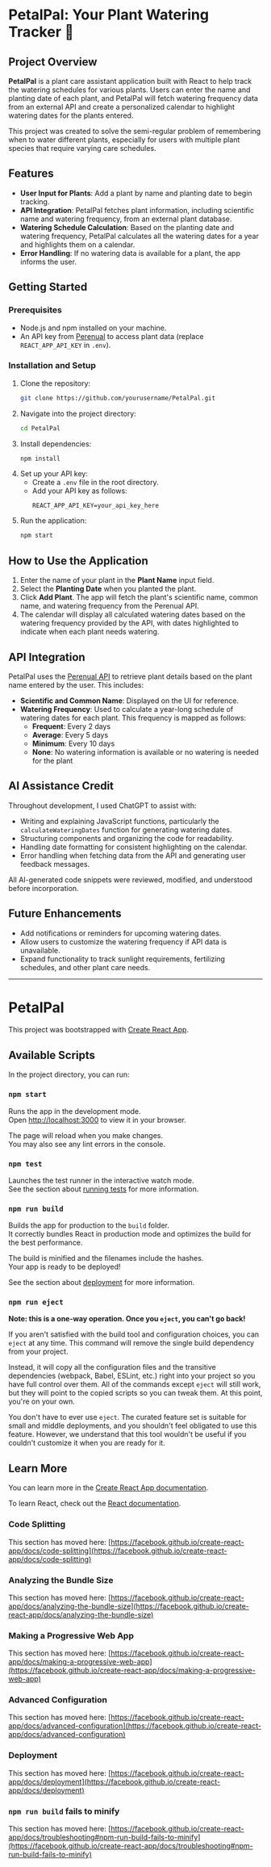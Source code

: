 # PetalPal: Your Plant Watering Tracker 🌱

## Project Overview
**PetalPal** is a plant care assistant application built with React to help track the watering schedules for various plants. Users can enter the name and planting date of each plant, and PetalPal will fetch watering frequency data from an external API and create a personalized calendar to highlight watering dates for the plants entered.

This project was created to solve the semi-regular problem of remembering when to water different plants, especially for users with multiple plant species that require varying care schedules.

## Features
- **User Input for Plants**: Add a plant by name and planting date to begin tracking.
- **API Integration**: PetalPal fetches plant information, including scientific name and watering frequency, from an external plant database.
- **Watering Schedule Calculation**: Based on the planting date and watering frequency, PetalPal calculates all the watering dates for a year and highlights them on a calendar.
- **Error Handling**: If no watering data is available for a plant, the app informs the user.

## Getting Started

### Prerequisites
- Node.js and npm installed on your machine.
- An API key from [Perenual](https://perenual.com/) to access plant data (replace `REACT_APP_API_KEY` in `.env`).

### Installation and Setup
1. Clone the repository:
   ```bash
   git clone https://github.com/yourusername/PetalPal.git
   ```
2. Navigate into the project directory:
   ```bash
   cd PetalPal
   ```
3. Install dependencies:
   ```bash
   npm install
   ```
4. Set up your API key:
   - Create a `.env` file in the root directory.
   - Add your API key as follows:
     ```plaintext
     REACT_APP_API_KEY=your_api_key_here
     ```
5. Run the application:
   ```bash
   npm start
   ```

## How to Use the Application
1. Enter the name of your plant in the **Plant Name** input field.
2. Select the **Planting Date** when you planted the plant.
3. Click **Add Plant**. The app will fetch the plant's scientific name, common name, and watering frequency from the Perenual API.
4. The calendar will display all calculated watering dates based on the watering frequency provided by the API, with dates highlighted to indicate when each plant needs watering.

## API Integration
PetalPal uses the [Perenual API](https://perenual.com/docs/api) to retrieve plant details based on the plant name entered by the user. This includes:
- **Scientific and Common Name**: Displayed on the UI for reference.
- **Watering Frequency**: Used to calculate a year-long schedule of watering dates for each plant. This frequency is mapped as follows:
  - **Frequent**: Every 2 days
  - **Average**: Every 5 days
  - **Minimum**: Every 10 days
  - **None**: No watering information is available or no watering is needed for the plant

## AI Assistance Credit
Throughout development, I used ChatGPT to assist with:
- Writing and explaining JavaScript functions, particularly the `calculateWateringDates` function for generating watering dates.
- Structuring components and organizing the code for readability.
- Handling date formatting for consistent highlighting on the calendar.
- Error handling when fetching data from the API and generating user feedback messages.
  
All AI-generated code snippets were reviewed, modified, and understood before incorporation.

## Future Enhancements
- Add notifications or reminders for upcoming watering dates.
- Allow users to customize the watering frequency if API data is unavailable.
- Expand functionality to track sunlight requirements, fertilizing schedules, and other plant care needs.

---

# PetalPal

This project was bootstrapped with [Create React App](https://github.com/facebook/create-react-app).

## Available Scripts

In the project directory, you can run:

### `npm start`

Runs the app in the development mode.\
Open [http://localhost:3000](http://localhost:3000) to view it in your browser.

The page will reload when you make changes.\
You may also see any lint errors in the console.

### `npm test`

Launches the test runner in the interactive watch mode.\
See the section about [running tests](https://facebook.github.io/create-react-app/docs/running-tests) for more information.

### `npm run build`

Builds the app for production to the `build` folder.\
It correctly bundles React in production mode and optimizes the build for the best performance.

The build is minified and the filenames include the hashes.\
Your app is ready to be deployed!

See the section about [deployment](https://facebook.github.io/create-react-app/docs/deployment) for more information.

### `npm run eject`

**Note: this is a one-way operation. Once you `eject`, you can't go back!**

If you aren't satisfied with the build tool and configuration choices, you can `eject` at any time. This command will remove the single build dependency from your project.

Instead, it will copy all the configuration files and the transitive dependencies (webpack, Babel, ESLint, etc.) right into your project so you have full control over them. All of the commands except `eject` will still work, but they will point to the copied scripts so you can tweak them. At this point, you're on your own.

You don't have to ever use `eject`. The curated feature set is suitable for small and middle deployments, and you shouldn't feel obligated to use this feature. However, we understand that this tool wouldn't be useful if you couldn't customize it when you are ready for it.

## Learn More

You can learn more in the [Create React App documentation](https://facebook.github.io/create-react-app/docs/getting-started).

To learn React, check out the [React documentation](https://reactjs.org/).

### Code Splitting

This section has moved here: [https://facebook.github.io/create-react-app/docs/code-splitting](https://facebook.github.io/create-react-app/docs/code-splitting)

### Analyzing the Bundle Size

This section has moved here: [https://facebook.github.io/create-react-app/docs/analyzing-the-bundle-size](https://facebook.github.io/create-react-app/docs/analyzing-the-bundle-size)

### Making a Progressive Web App

This section has moved here: [https://facebook.github.io/create-react-app/docs/making-a-progressive-web-app](https://facebook.github.io/create-react-app/docs/making-a-progressive-web-app)

### Advanced Configuration

This section has moved here: [https://facebook.github.io/create-react-app/docs/advanced-configuration](https://facebook.github.io/create-react-app/docs/advanced-configuration)

### Deployment

This section has moved here: [https://facebook.github.io/create-react-app/docs/deployment](https://facebook.github.io/create-react-app/docs/deployment)

### `npm run build` fails to minify

This section has moved here: [https://facebook.github.io/create-react-app/docs/troubleshooting#npm-run-build-fails-to-minify](https://facebook.github.io/create-react-app/docs/troubleshooting#npm-run-build-fails-to-minify)
